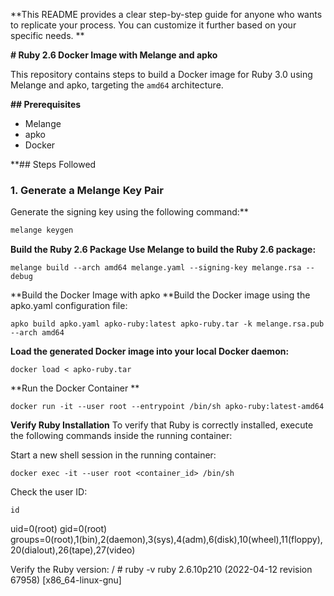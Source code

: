 **This README provides a clear step-by-step guide for anyone who wants to replicate your process. You can customize it further based on your specific needs.
**

**# Ruby 2.6 Docker Image with Melange and apko**

This repository contains steps to build a Docker image for Ruby 3.0 using Melange and apko, targeting the `amd64` architecture.

**## Prerequisites**

- Melange
- apko
- Docker

**## Steps Followed

### 1. Generate a Melange Key Pair

Generate the signing key using the following command:**

```bash
melange keygen
```

**Build the Ruby 2.6 Package
Use Melange to build the Ruby 2.6 package:**
```
melange build --arch amd64 melange.yaml --signing-key melange.rsa --debug
```
**Build the Docker Image with apko
**Build the Docker image using the apko.yaml configuration file:

```
apko build apko.yaml apko-ruby:latest apko-ruby.tar -k melange.rsa.pub --arch amd64
```
**Load the generated Docker image into your local Docker daemon:**
```
docker load < apko-ruby.tar
```
**Run the Docker Container
**
```
docker run -it --user root --entrypoint /bin/sh apko-ruby:latest-amd64
```
**Verify Ruby Installation**
To verify that Ruby is correctly installed, execute the following commands inside the running container:

Start a new shell session in the running container:
```
docker exec -it --user root <container_id> /bin/sh
```
Check the user ID:
```
id
```
uid=0(root) gid=0(root) groups=0(root),1(bin),2(daemon),3(sys),4(adm),6(disk),10(wheel),11(floppy),20(dialout),26(tape),27(video)

Verify the Ruby version:
/ # ruby -v
ruby 2.6.10p210 (2022-04-12 revision 67958) [x86_64-linux-gnu]



